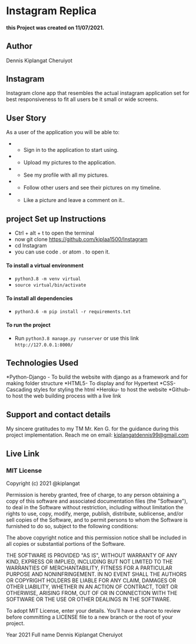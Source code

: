 #   Instagram Replica
#### this Project was created on 11/07/2021.
## Author
Dennis Kiplangat Cheruiyot 
## Instagram
Instagram clone app that resembles the actual instagram application set for best responsiveness to fit all users be it small or wide screens.
## User Story

As a user of the application you will be able to:

* + Sign in to the application to start using.
* + Upload my pictures to the application.
* + See my profile with all my pictures.
* + Follow other users and see their pictures on my timeline.
* + Like a picture and leave a comment on it..

## project Set up Instructions
* Ctrl + alt + t to open the terminal
* now git clone https://github.com/kiplaa1500/Instagram
* cd Instagram
* you can use code . or atom . to open it.

#### To install a virtual environment

* ```python3.8 -m venv virtual``` 
* ```source virtual/bin/activate```

#### To install all dependencies

* ```python3.6 -m pip install -r requirements.txt```

#### To run the project
* Run ```python3.8 manage.py runserver``` or use this link ```http://127.0.0.1:8000/``` 


## Technologies Used
*Python-Django - To build the website with django as a framework and for making folder structure
*HTML5- To display and for Hypertext
*CSS- Cascading styles for styling the html
*Heroku- to host the website
*Github- to host the web building process with a live link
## Support and contact details
My sincere gratitudes to my TM  Mr. Ken G. for the guidance during this project implementation.
Reach me on email: kiplangatdennis99@gmail.com
## Live Link

### MIT License

Copyright (c) 2021 @kiplangat

Permission is hereby granted, free of charge, to any person obtaining a copy of this software and associated documentation files (the "Software"), to deal in the Software without restriction, including without limitation the rights to use, copy, modify, merge, publish, distribute, sublicense, and/or sell copies of the Software, and to permit persons to whom the Software is furnished to do so, subject to the following conditions:

The above copyright notice and this permission notice shall be included in all copies or substantial portions of the Software.

THE SOFTWARE IS PROVIDED "AS IS", WITHOUT WARRANTY OF ANY KIND, EXPRESS OR IMPLIED, INCLUDING BUT NOT LIMITED TO THE WARRANTIES OF MERCHANTABILITY, FITNESS FOR A PARTICULAR PURPOSE AND NONINFRINGEMENT. IN NO EVENT SHALL THE AUTHORS OR COPYRIGHT HOLDERS BE LIABLE FOR ANY CLAIM, DAMAGES OR OTHER LIABILITY, WHETHER IN AN ACTION OF CONTRACT, TORT OR OTHERWISE, ARISING FROM, OUT OF OR IN CONNECTION WITH THE SOFTWARE OR THE USE OR OTHER DEALINGS IN THE SOFTWARE.

To adopt MIT License, enter your details. You’ll have a chance to review before committing a LICENSE file to a new branch or the root of your project.

Year 
2021
Full name 
Dennis Kiplangat Cheruiyot